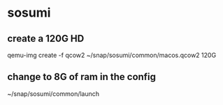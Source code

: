 # sosumi

## create a 120G HD
qemu-img create -f qcow2 ~/snap/sosumi/common/macos.qcow2 120G

## change to 8G of ram in the config
~/snap/sosumi/common/launch
